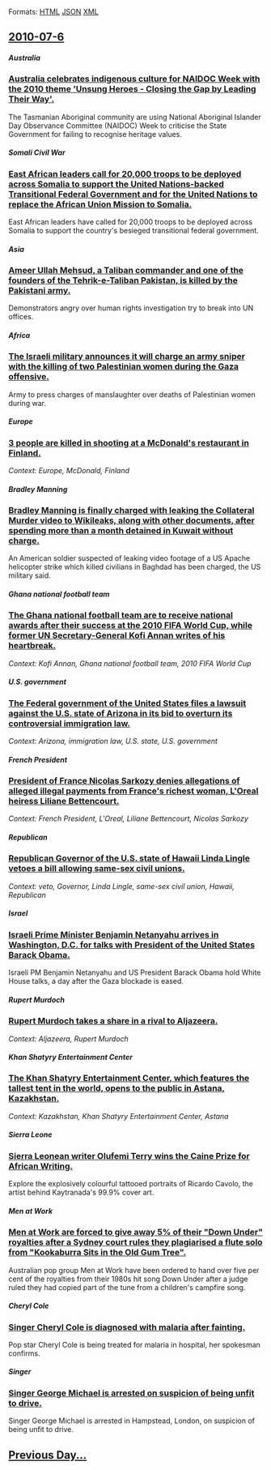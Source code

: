 
Formats: [HTML](2010/07/6/index.html)  [JSON](2010/07/6/index.json)  [XML](2010/07/6/index.xml)  

## [2010-07-6](/news/2010/07/6/index.md)

##### Australia
### [Australia celebrates indigenous culture for NAIDOC Week with the 2010 theme 'Unsung Heroes - Closing the Gap by Leading Their Way'.](/news/2010/07/6/australia-celebrates-indigenous-culture-for-naidoc-week-with-the-2010-theme-unsung-heroes-closing-the-gap-by-leading-their-way.md)
The Tasmanian Aboriginal community are using National Aboriginal Islander Day Observance Committee (NAIDOC) Week to criticise the State Government for failing to recognise heritage values.

##### Somali Civil War
### [East African leaders call for 20,000 troops to be deployed across Somalia to support the United Nations-backed Transitional Federal Government and for the United Nations to replace the African Union Mission to Somalia. ](/news/2010/07/6/east-african-leaders-call-for-20-000-troops-to-be-deployed-across-somalia-to-support-the-united-nations-backed-transitional-federal-governme.md)
East African leaders have called for 20,000 troops to be deployed across Somalia to support the country&#39;s besieged transitional federal government.

##### Asia
### [Ameer Ullah Mehsud, a Taliban commander and one of the founders of the Tehrik-e-Taliban Pakistan, is killed by the Pakistani army. ](/news/2010/07/6/ameer-ullah-mehsud-a-taliban-commander-and-one-of-the-founders-of-the-tehrik-e-taliban-pakistan-is-killed-by-the-pakistani-army.md)
Demonstrators angry over human rights investigation try to break into UN offices.

##### Africa
### [The Israeli military announces it will charge an army sniper with the killing of two Palestinian women during the Gaza offensive. ](/news/2010/07/6/the-israeli-military-announces-it-will-charge-an-army-sniper-with-the-killing-of-two-palestinian-women-during-the-gaza-offensive.md)
Army to press charges of manslaughter over deaths of Palestinian women during war.

##### Europe
### [3 people are killed in shooting at a McDonald's restaurant in Finland. ](/news/2010/07/6/3-people-are-killed-in-shooting-at-a-mcdonald-s-restaurant-in-finland.md)
_Context: Europe, McDonald, Finland_

##### Bradley Manning
### [Bradley Manning is finally charged with leaking the Collateral Murder video to Wikileaks, along with other documents, after spending more than a month detained in Kuwait without charge. ](/news/2010/07/6/bradley-manning-is-finally-charged-with-leaking-the-collateral-murder-video-to-wikileaks-along-with-other-documents-after-spending-more-th.md)
An American soldier suspected of leaking video footage of a US Apache helicopter strike which killed civilians in Baghdad has been charged, the US military said.

##### Ghana national football team
### [The Ghana national football team are to receive national awards after their success at the 2010 FIFA World Cup, while former UN Secretary-General Kofi Annan writes of his heartbreak. ](/news/2010/07/6/the-ghana-national-football-team-are-to-receive-national-awards-after-their-success-at-the-2010-fifa-world-cup-while-former-un-secretary-ge.md)
_Context: Kofi Annan, Ghana national football team, 2010 FIFA World Cup_

##### U.S. government
### [The Federal government of the United States files a lawsuit against the U.S. state of Arizona in its bid to overturn its controversial immigration law. ](/news/2010/07/6/the-federal-government-of-the-united-states-files-a-lawsuit-against-the-u-s-state-of-arizona-in-its-bid-to-overturn-its-controversial-immig.md)
_Context: Arizona, immigration law, U.S. state, U.S. government_

##### French President
### [President of France Nicolas Sarkozy denies allegations of alleged illegal payments from France's richest woman, L'Oreal heiress Liliane Bettencourt. ](/news/2010/07/6/president-of-france-nicolas-sarkozy-denies-allegations-of-alleged-illegal-payments-from-france-s-richest-woman-l-ora-c-al-heiress-liliane-bet.md)
_Context: French President, L'Oreal, Liliane Bettencourt, Nicolas Sarkozy_

##### Republican
### [Republican Governor of the U.S. state of Hawaii Linda Lingle vetoes a bill allowing same-sex civil unions. ](/news/2010/07/6/republican-governor-of-the-u-s-state-of-hawaii-linda-lingle-vetoes-a-bill-allowing-same-sex-civil-unions.md)
_Context: veto, Governor, Linda Lingle, same-sex civil union, Hawaii, Republican_

##### Israel
### [Israeli Prime Minister Benjamin Netanyahu arrives in Washington, D.C. for talks with President of the United States Barack Obama. ](/news/2010/07/6/israeli-prime-minister-benjamin-netanyahu-arrives-in-washington-d-c-for-talks-with-president-of-the-united-states-barack-obama.md)
Israeli PM Benjamin Netanyahu and US President Barack Obama hold White House talks, a day after the Gaza blockade is eased.

##### Rupert Murdoch
### [Rupert Murdoch takes a share in a rival to Aljazeera. ](/news/2010/07/6/rupert-murdoch-takes-a-share-in-a-rival-to-aljazeera.md)
_Context: Aljazeera, Rupert Murdoch_

##### Khan Shatyry Entertainment Center
### [The Khan Shatyry Entertainment Center, which features the tallest tent in the world, opens to the public in Astana, Kazakhstan. ](/news/2010/07/6/the-khan-shatyry-entertainment-center-which-features-the-tallest-tent-in-the-world-opens-to-the-public-in-astana-kazakhstan.md)
_Context: Kazakhstan, Khan Shatyry Entertainment Center, Astana_

##### Sierra Leone
### [Sierra Leonean writer Olufemi Terry wins the Caine Prize for African Writing. ](/news/2010/07/6/sierra-leonean-writer-olufemi-terry-wins-the-caine-prize-for-african-writing.md)
Explore the explosively colourful tattooed portraits of Ricardo Cavolo, the artist behind Kaytranada&#x27;s 99.9% cover art.

##### Men at Work
### [Men at Work are forced to give away 5% of their "Down Under" royalties after a Sydney court rules they plagiarised a flute solo from "Kookaburra Sits in the Old Gum Tree". ](/news/2010/07/6/men-at-work-are-forced-to-give-away-5-of-their-down-under-royalties-after-a-sydney-court-rules-they-plagiarised-a-flute-solo-from-kookab.md)
Australian pop group Men at Work have been ordered to hand over five per cent of the royalties from their 1980s hit song Down Under after a judge ruled they had copied part of the tune from a children&#039;s campfire song.

##### Cheryl Cole
### [Singer Cheryl Cole is diagnosed with malaria after fainting. ](/news/2010/07/6/singer-cheryl-cole-is-diagnosed-with-malaria-after-fainting.md)
Pop star Cheryl Cole is being treated for malaria in hospital, her spokesman confirms.

##### Singer
### [Singer George Michael is arrested on suspicion of being unfit to drive. ](/news/2010/07/6/singer-george-michael-is-arrested-on-suspicion-of-being-unfit-to-drive.md)
Singer George Michael is arrested in Hampstead, London, on suspicion of being unfit to drive.

## [Previous Day...](/news/2010/07/5/index.md)

